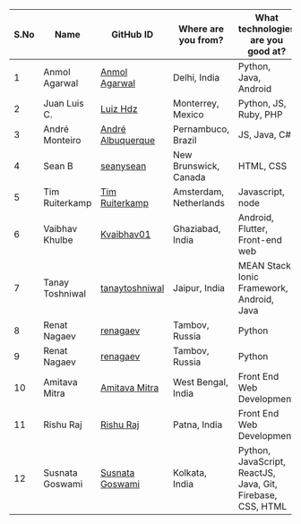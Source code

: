 | S.No | Name            | GitHub ID                                                            | Where are you from?    | What technologies are you good at?                          |
| ---- | --------------- | -------------------------------------------------------------------- | ---------------------- | ----------------------------------------------------------- |
| 1    | Anmol Agarwal   | <a href="https://github.com/fineanmol">Anmol Agarwal</a>             | Delhi, India           | Python, Java, Android                                       |
| 2    | Juan Luis C.    | <a href="https://github.com/luizhdz">Luiz Hdz</a>                    | Monterrey, Mexico      | Python, JS, Ruby, PHP                                       |  | 2 | Rahul Arulkumaran | <a href="https://github.com/rahulkumaran">rahulkumaran</a> | Hyderabad, India | Python, Full Stack, ML, Data Science |
| 3    | André Monteiro  | <a href="https://github.com/AndreAlbuquerque9">André Albuquerque</a> | Pernambuco, Brazil     | JS, Java, C#                                                |  | 3 | Juan Luis C. | <a href="https://github.com/luizhdz">Luiz Hdz</a> | Monterrey, Mexico | Python, JS, Ruby, PHP |
| 4    | Sean B          | <a href="https://github.com/seanysean">seanysean</a>                 | New Brunswick, Canada  | HTML, CSS                                                   |  | 4 | André Monteiro | <a href="https://github.com/AndreAlbuquerque9">André Albuquerque</a> | Pernambuco, Brazil | JS, Java, C# |
| 5    | Tim Ruiterkamp  | <a href="https://github.com/timruiterkamp">Tim Ruiterkamp</a>        | Amsterdam, Netherlands | Javascript, node                                            |  | 5 | Sean B | <a href="https://github.com/seanysean">seanysean</a> | New Brunswick, Canada | HTML, CSS |
| 6    | Vaibhav Khulbe  | <a href="https://github.com/Kvaibhav01">Kvaibhav01</a>               | Ghaziabad, India       | Android, Flutter, Front-end web                             |  | 6 | Tim Ruiterkamp | <a href="https://github.com/timruiterkamp">Tim Ruiterkamp</a> | Amsterdam, Netherlands | Javascript, node |
| 7    | Tanay Toshniwal | <a href="https://github.com/tanaytoshniwal">tanaytoshniwal</a>       | Jaipur, India          | MEAN Stack, Ionic Framework, Android, Java                  |  | 7 | Vaibhav Khulbe | <a href="https://github.com/Kvaibhav01">Kvaibhav01</a> | Ghaziabad, India | Android, Flutter, Front-end web |
| 8    | Renat Nagaev    | <a href="https://github.com/renagaev">renagaev</a>                   | Tambov, Russia         | Python                                                      |  | 8 | Tanay Toshniwal | <a href="https://github.com/tanaytoshniwal">tanaytoshniwal</a> | Jaipur, India | MEAN Stack, Ionic Framework, Android, Java |
| 9    | Renat Nagaev    | <a href="https://github.com/renagaev">renagaev</a>                   | Tambov, Russia         | Python                                                      |
| 10   | Amitava Mitra   | <a href="https://github.com/Amitava123">Amitava Mitra</a>            | West Bengal, India     | Front End Web Development                                   |
| 11   | Rishu Raj       | <a href="https://github.com/rishurajcamnrdg">Rishu Raj</a>           | Patna, India           | Front End Web Development                                   |
| 12   | Susnata Goswami | <a href="https://github.com/proghead00">Susnata Goswami</a>          | Kolkata, India         | Python, JavaScript, ReactJS, Java, Git, Firebase, CSS, HTML |
